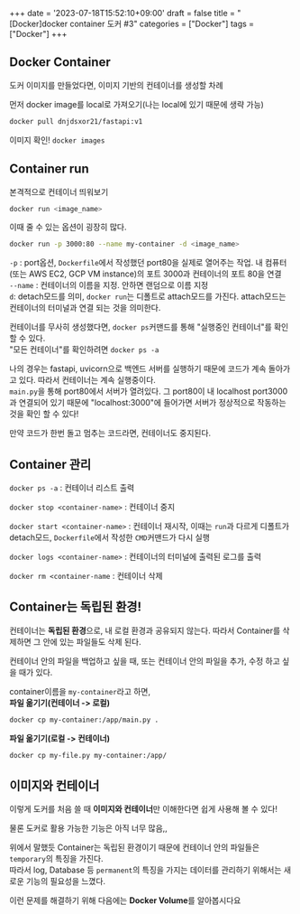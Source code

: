 +++
date = '2023-07-18T15:52:10+09:00'
draft = false
title =  "[Docker]docker container 도커 #3"
categories = ["Docker"]
tags = ["Docker"]
+++



## Docker Container

도커 이미지를 만들었다면, 이미지 기반의 컨테이너를 생성할 차례

먼저 docker image를 local로 가져오기(나는 local에 있기 때문에 생략 가능)

```bash
docker pull dnjdsxor21/fastapi:v1
```

이미지 확인! `docker images`

## Container run

본격적으로 컨테이너 띄워보기

```bash
docker run <image_name>
```

이때 줄 수 있는 옵션이 굉장히 많다.

```bash
docker run -p 3000:80 --name my-container -d <image_name>
```

`-p` : port옵션, `Dockerfile`에서 작성했던 port80을 실제로 열어주는 작업. 내 컴퓨터(또는 AWS EC2, GCP VM instance)의 포트 3000과 컨테이너의 포트 80을 연결  
`--name` : 컨테이너의 이름을 지정. 안하면 랜덤으로 이름 지정  
`d`: detach모드를 의미, `docker run`는 디폴트로 attach모드를 가진다. attach모드는 컨테이너의 터미널과 연결 되는 것을 의미한다.  

컨테이너를 무사히 생성했다면, `docker ps`커맨드를 통해 "실행중인 컨테이너"를 확인 할 수 있다.  
"모든 컨테이너"를 확인하려면 `docker ps -a`  

나의 경우는 fastapi, uvicorn으로 백엔드 서버를 실행하기 때문에 코드가 계속 돌아가고 있다. 따라서 컨테이너는 계속 실행중이다.  
`main.py`을 통해 port80에서 서버가 열려있다. 그 port80이 내 localhost port3000과 연결되어 있기 때문에 "localhost:3000"에 들어가면 서버가 정상적으로 작동하는 것을 확인 할 수 있다!

만약 코드가 한번 돌고 멈추는 코드라면, 컨테이너도 중지된다.

## Container 관리

`docker ps -a` : 컨테이너 리스트 출력   

`docker stop <container-name>` : 컨테이너 중지

`docker start <container-name>` : 컨테이너 재시작, 이때는 `run`과 다르게 디폴트가 detach모드, `Dockerfile`에서 작성한 `CMD`커맨드가 다시 실행

`docker logs <container-name>` : 컨테이너의 터미널에 출력된 로그를 출력

`docker rm <container-name` : 컨테이너 삭제

## Container는 독립된 환경!

컨테이너는 **독립된 환경**으로, 내 로컬 환경과 공유되지 않는다. 따라서 Container를 삭제하면 그 안에 있는 파일들도 삭제 된다.  

컨테이너 안의 파일을 백업하고 싶을 때, 또는 컨테이너 안의 파일을 추가, 수정 하고 싶을 때가 있다.

container이름을 `my-container`라고 하면,  
**파일 옮기기(컨테이너 -> 로컬)**

```bash
docker cp my-container:/app/main.py .
```

**파일 옮기기(로컬 -> 컨테이너)**

```bash
docker cp my-file.py my-container:/app/
```

## 이미지와 컨테이너

이렇게 도커를 처음 쓸 때 **이미지와 컨테이너**만 이해한다면 쉽게 사용해 볼 수 있다!

물론 도커로 활용 가능한 기능은 아직 너무 많음,,

위에서 말했듯 Container는 독립된 환경이기 때문에 컨테이너 안의 파일들은 `temporary`의 특징을 가진다.  
따라서 log, Database 등 `permanent`의 특징을 가지는 데이터를 관리하기 위해서는 새로운 기능의 필요성을 느꼈다.  

이런 문제를 해결하기 위해 다음에는 **Docker Volume**를 알아봅시다요